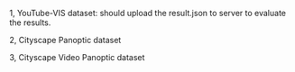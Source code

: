 
1, YouTube-VIS dataset:
 should upload the result.json to server to evaluate the results.


2, Cityscape Panoptic dataset


3, Cityscape Video Panoptic dataset 
